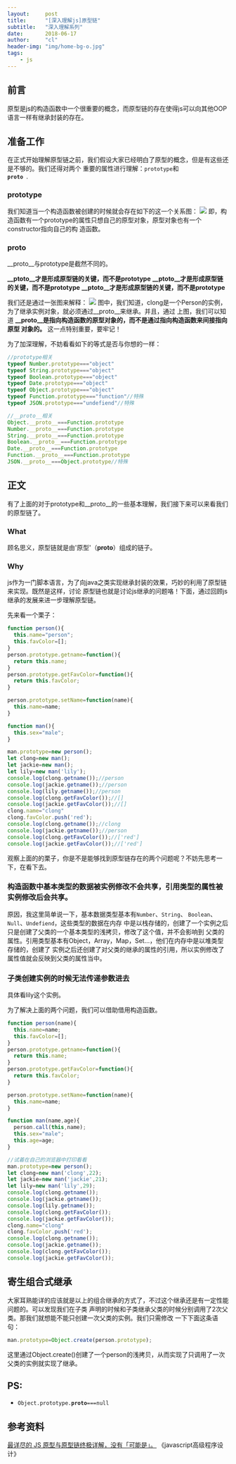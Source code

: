 ```yaml
---
layout:     post
title:      "[深入理解js]原型链"
subtitle:   "深入理解系列"
date:       2018-06-17
author:     "cl"
header-img: "img/home-bg-o.jpg"
tags:
    - js
---
```


## 前言
原型是js的构造函数中一个很重要的概念，而原型链的存在使得js可以向其他OOP语言一样有继承封装的存在。

## 准备工作
在正式开始理解原型链之前，我们假设大家已经明白了原型的概念，但是有这些还是不够的。我们还得对两个
重要的属性进行理解：<code>prototype</code>和<code> __proto__ </code>.

### prototype
我们知道当一个构造函数被创建的时候就会存在如下的这一个关系图：
![](/img/in-post/Prototype/instance1.png)
即，构造函数有一个prototype的属性只想自己的原型对象，原型对象也有一个constructor指向自己的构
造函数。

### __proto__
__proto__与prototype是截然不同的。

**__ptoto__才是形成原型链的关键，而不是prototype**
**__ptoto__才是形成原型链的关键，而不是prototype**
**__ptoto__才是形成原型链的关键，而不是prototype**

我们还是通过一张图来解释：
![](/img/in-post/Prototype/instance2.png)
图中，我们知道，clong是一个Person的实例，为了继承实例对象，就必须通过__proto__来继承。并且，通过
上图，我们可以知道 **__proto__是指向构造函数的原型对象的，而不是通过指向构造函数来间接指向原型
对象的。** 这一点特别重要，要牢记！

为了加深理解，不妨看看如下的等式是否与你想的一样：

```js
//prototype相关
typeof Number.prototype==="object"
typeof String.prototype==="object"
typeof Boolean.prototype==="object"
typeof Date.prototype==="object"
typeof Object.prototype==="object"
typeof Function.prototype==="function"//特殊
typeof JSON.prototype==="undefiend"//特殊

//__proto__相关
Object.__proto__===Function.prototype
Number.__proto__===Function.prototype
String.__proto__===Function.prototype
Boolean.__proto__===Function.prototype
Date.__proto__===Function.prototype
Function.__proto__===Function.prototype
JSON.__proto__===Object.prototype//特殊
```
## 正文
有了上面的对于prototype和__proto__的一些基本理解，我们接下来可以来看我们的原型链了。

### What
顾名思义，原型链就是由'原型'（__proto__）组成的链子。

### Why
js作为一门脚本语言，为了向java之类实现继承封装的效果，巧妙的利用了原型链来实现。既然是这样，讨论
原型链也就是讨论js继承的问题咯！下面，通过回顾js继承的发展来进一步理解原型链。

先来看一个栗子：
```js
function person(){
  this.name="person";
  this.favColor=[];
}
person.prototype.getname=function(){
  return this.name;
}
person.prototype.getFavColor=function(){
  return this.favColor;
}

person.prototype.setName=function(name){
  this.name=name;
}

function man(){
  this.sex="male";
}

man.prototype=new person();
let clong=new man();
let jackie=new man();
let lily=new man('lily');
console.log(clong.getname());//person
console.log(jackie.getname());//person
console.log(lily.getname());//person
console.log(clong.getFavColor());//[]
console.log(jackie.getFavColor());//[]
clong.name="clong"
clong.favColor.push('red');
console.log(clong.getname());//clong
console.log(jackie.getname());//person
console.log(clong.getFavColor());//['red']
console.log(jackie.getFavColor());//['red']

```
观察上面的的栗子，你是不是能够找到原型链存在的两个问题呢？不妨先思考一下，在看下去。

### 构造函数中基本类型的数据被实例修改不会共享，引用类型的属性被实例修改后会共享。
原因，我这里简单说一下，基本数据类型基本有<code>Number</code>、<code>String</code>、
<code>Boolean</code>、<code>Null</code>、<code>Undefiend</code>，这些类型的数据在内存
中是以栈存储的，创建了一个实例之后只是创建了父类的一个基本类型的浅拷贝，修改了这个值，并不会影响到
父类的属性。引用类型基本有Object，Array，Map，Set...，他们在内存中是以堆类型存储的，创建了
实例之后还创建了对父类的继承的属性的引用，所以实例修改了属性值就会反映到父类的属性当中。

### 子类创建实例的时候无法传递参数进去
具体看lily这个实例。

为了解决上面的两个问题，我们可以借助借用构造函数。

```js
function person(name){
  this.name=name;
  this.favColor=[];
}
person.prototype.getname=function(){
  return this.name;
}
person.prototype.getFavColor=function(){
  return this.favColor;
}

person.prototype.setName=function(name){
  this.name=name;
}

function man(name,age){
  person.call(this,name);
  this.sex="male";
  this.age=age;
}

//试着在自己的浏览器中打印看看
man.prototype=new person();
let clong=new man('clong',22);
let jackie=new man('jackie',21);
let lily=new man('lily',29);
console.log(clong.getname());
console.log(jackie.getname());
console.log(lily.getname());
console.log(clong.getFavColor());
console.log(jackie.getFavColor());
clong.name="clong"
clong.favColor.push('red');
console.log(clong.getname());
console.log(jackie.getname());
console.log(clong.getFavColor());
console.log(jackie.getFavColor());
```

## 寄生组合式继承
大家耳熟能详的应该就是以上的组合继承的方式了，不过这个继承还是有一定性能问题的。可以发现我们在子类
声明的时候和子类继承父类的时候分别调用了2次父类。那我们就想能不能只创建一次父类的实例。我们只需修改
一下下面这条语句：
```js
man.prototype=Object.create(person.prototype);
```
这里通过Object.create()创建了一个person的浅拷贝，从而实现了只调用了一次父类的实例就实现了继承。
## PS:
- <code>Object.prototype.__proto__===null</code>

## 参考资料
[最详尽的 JS 原型与原型链终极详解，没有「可能是」。](https://www.jianshu.com/p/dee9f8b14771)
《javascript高级程序设计》



